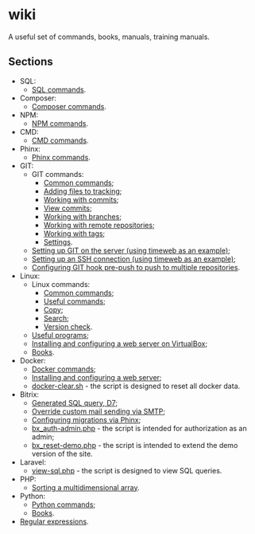 # wiki

A useful set of commands, books, manuals, training manuals.

## Sections

* SQL:
  * [SQL commands](.docs/sql/command.md).
* Composer:
  * [Composer commands](.docs/composer/command.md).
* NPM:
  * [NPM commands](.docs/npm/command.md).
* CMD:
  * [CMD commands](.docs/cmd/command.md).
* Phinx:
    * [Phinx commands](.docs/phinx/command.md).
* GIT:
  * GIT commands:
      * [Common commands](.docs/git/command/common.md);
      * [Adding files to tracking](.docs/git/command/tracking.md);
      * [Working with commits](.docs/git/command/commits.md);
      * [View commits](.docs/git/command/logging.md);
      * [Working with branches](.docs/git/command/branches.md);
      * [Working with remote repositories](.docs/git/command/remote.md);
      * [Working with tags](.docs/git/command/tags.md);
      * [Settings](.docs/git/command/settings.md).
  * [Setting up GIT on the server (using timeweb as an example)](.docs/git/timeweb-server.md);
  * [Setting up an SSH connection (using timeweb as an example)](.docs/git/timeweb-ssh.md);
  * [Configuring GIT hook pre-push to push to multiple repositories](.docs/git/hook-pre-push.md).
* Linux:
    * Linux commands:
        * [Common commands](.docs/linux/command/common.md);
        * [Useful commands](.docs/linux/command/useful.md);
        * [Copy](.docs/linux/command/copy.md);
        * [Search](.docs/linux/command/search.md);
        * [Version check](.docs/linux/command/version-check.md).
    * [Useful programs](.docs/linux/tools.md);
    * [Installing and configuring a web server on VirtualBox](.docs/linux/vb-websever.md);
    * [Books](.docs/linux/books.md).
* Docker:
    * [Docker commands](.docs/docker/command.md);
    * [Installing and configuring a web server](https://github.com/falbarRu/docker-sever);
    * [docker-clear.sh](.docs/docker/docker-clear.sh) - the script is designed to reset all docker data.
* Bitrix:
    * [Generated SQL query, D7](.docs/bitrix/sql.md);
    * [Override custom mail sending via SMTP](.docs/bitrix/custom-mail.md);
    * [Configuring migrations via Phinx](.docs/bitrix/phinx.md);
    * [bx_auth-admin.php](.docs/bitrix/bx_auth-admin.php) - the script is intended for authorization as an admin;
    * [bx_reset-demo.php](.docs/bitrix/bx_reset-demo.php) - the script is intended to extend the demo version of the site.
* Laravel:
    * [view-sql.php](.docs/laravel/view-sql.php) - the script is designed to view SQL queries.
* PHP:
  * [Sorting a multidimensional array](.docs/php/array-multisort.md).
* Python:
  * [Python commands](.docs/python/command.md);
  * [Books](.docs/python/books.md).
* [Regular expressions](.docs/regexp/regexp.md).
